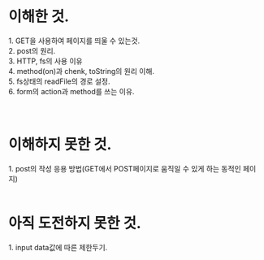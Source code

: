 <h1>이해한 것.</h1>
1. GET을 사용하여 페이지를 띄울 수 있는것.<br>
2. post의 원리.<br>
3. HTTP, fs의 사용 이유<br>
4. method(on)과 chenk, toString의 원리 이해.<br>
5. fs상태의 readFile의 경로 설정.<br>
6. form의 action과 method를 쓰는 이유.<br>
<br>
<br>
<h1>이해하지 못한 것.</h1>
1. post의 작성 응용 방법(GET에서 POST페이지로 움직일 수 있게 하는 동적인 페이지)

<br>
<br>
<h1>아직 도전하지 못한 것.</h1>
1. input data값에 따른 제한두기.
